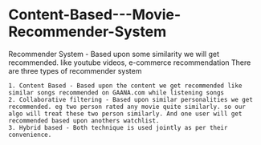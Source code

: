 # Content-Based---Movie-Recommender-System

Recommender System - Based upon some similarity we will get recommended. like youtube videos, e-commerce recommendation
There are three types of recommender system

    1. Content Based - Based upon the content we get recommended like similar songs recommended on GAANA.com while listening songs
    2. Collaborative filtering - Based upon similar personalities we get recommended. eg two person rated any movie quite similarly. so our algo will treat these two person similarly. And one user will get recommended based upon anothers watchlist.
    3. Hybrid based - Both technique is used jointly as per their convenience.
